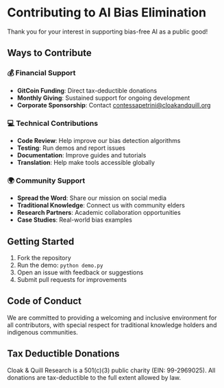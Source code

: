 # Contributing to AI Bias Elimination

Thank you for your interest in supporting bias-free AI as a public good!

## Ways to Contribute

### 💰 Financial Support
- **GitCoin Funding**: Direct tax-deductible donations
- **Monthly Giving**: Sustained support for ongoing development
- **Corporate Sponsorship**: Contact contessapetrini@cloakandquill.org

### 💻 Technical Contributions
- **Code Review**: Help improve our bias detection algorithms
- **Testing**: Run demos and report issues
- **Documentation**: Improve guides and tutorials
- **Translation**: Help make tools accessible globally

### 🌍 Community Support
- **Spread the Word**: Share our mission on social media
- **Traditional Knowledge**: Connect us with community elders
- **Research Partners**: Academic collaboration opportunities
- **Case Studies**: Real-world bias examples

## Getting Started

1. Fork the repository
2. Run the demo: `python demo.py`
3. Open an issue with feedback or suggestions
4. Submit pull requests for improvements

## Code of Conduct

We are committed to providing a welcoming and inclusive environment for all contributors, with special respect for traditional knowledge holders and indigenous communities.

## Tax Deductible Donations

Cloak & Quill Research is a 501(c)(3) public charity (EIN: 99-2969025). All donations are tax-deductible to the full extent allowed by law.
